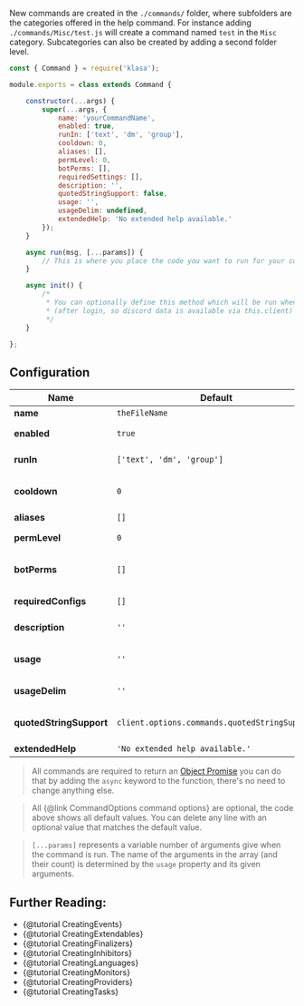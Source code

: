 New commands are created in the `./commands/` folder, where subfolders are the categories offered in the help command. For instance adding `./commands/Misc/test.js` will create a command named `test` in the `Misc` category. Subcategories can also be created by adding a second folder level.

```javascript
const { Command } = require('klasa');

module.exports = class extends Command {

	constructor(...args) {
		super(...args, {
			name: 'yourCommandName',
			enabled: true,
			runIn: ['text', 'dm', 'group'],
			cooldown: 0,
			aliases: [],
			permLevel: 0,
			botPerms: [],
			requiredSettings: [],
			description: '',
			quotedStringSupport: false,
			usage: '',
			usageDelim: undefined,
			extendedHelp: 'No extended help available.'
		});
	}

	async run(msg, [...params]) {
		// This is where you place the code you want to run for your command
	}

	async init() {
		/*
		 * You can optionally define this method which will be run when the bot starts
		 * (after login, so discord data is available via this.client)
		 */
	}

};
```

## Configuration

| Name                    | Default                                       | Type    | Description                                                                 |
| ----------------------- | --------------------------------------------- | ------- | --------------------------------------------------------------------------- |
| **name**                | `theFileName`                                 | string  | The name of the command                                                     |
| **enabled**             | `true`                                        | boolean | Whether the command is enabled or not                                       |
| **runIn**               | `['text', 'dm', 'group']`                     | Array   | What channel types the command should run in                                |
| **cooldown**            | `0`                                           | number  | The amount of time before the user can run the command again in seconds     |
| **aliases**             | `[]`                                          | Array   | Any comand aliases                                                          |
| **permLevel**           | `0`                                           | number  | The required permission level to use the command                            |
| **botPerms**            | `[]`                                          | Array   | The required Discord permissions for the bot to use this command            |
| **requiredConfigs**     | `[]`                                          | Array   | The required guild configs to use this command                              |
| **description**         | `''`                                          | string  | The help description for the command                                        |
| **usage**               | `''`                                          | string  | The usage string for the command See. {@tutorial UnderstandingUsageStrings} |
| **usageDelim**          | `''`                                          | string  | The string to deliminate the command input for usage                        |
| **quotedStringSupport** | `client.options.commands.quotedStringSupport` | boolean | Wheter args for this command should not deliminated inside quotes           |
| **extendedHelp**        | `'No extended help available.'`               | string  | Extended help strings                                                       |

> All commands are required to return an [Object Promise](https://developer.mozilla.org/en/docs/Web/JavaScript/Reference/Global_Objects/Promise) you can do that by adding the `async` keyword to the function, there's no need to change anything else.

> All {@link CommandOptions command options} are optional, the code above shows all default values. You can delete any line with an optional value that matches the default value.

>`[...params]` represents a variable number of arguments give when the command is run. The name of the arguments in the array (and their count) is determined by the `usage` property and its given arguments.

## Further Reading:

- {@tutorial CreatingEvents}
- {@tutorial CreatingExtendables}
- {@tutorial CreatingFinalizers}
- {@tutorial CreatingInhibitors}
- {@tutorial CreatingLanguages}
- {@tutorial CreatingMonitors}
- {@tutorial CreatingProviders}
- {@tutorial CreatingTasks}
